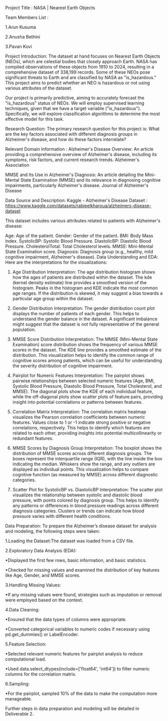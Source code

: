 Project Title :
NASA | Nearest Earth Objects

Team Members List :

1.Arun Kusuma

2.Anusha Bethini

3.Pavan Kovi

Project Introduction:
The dataset at hand focuses on Nearest Earth Objects (NEOs), which are celestial bodies that closely approach Earth. NASA has compiled observations of these objects from 1910 to 2024, resulting in a comprehensive dataset of 338,199 records. Some of these NEOs pose significant threats to Earth and are classified by NASA as "is_hazardous." This project aims to predict whether an NEO is hazardous or not using various attributes of the dataset.

Our project is primarily predictive, aiming to accurately forecast the "is_hazardous" status of NEOs. We will employ supervised learning techniques, given that we have a target variable ("is_hazardous"). Specifically, we will explore classification algorithms to determine the most effective model for this task.

Research Question:
The primary research question for this project is: What are the key factors associated with different diagnosis groups in Alzheimer's disease, and how do these factors interrelate?

Relevant Domain Information :
Alzheimer's Disease Overview: An article providing a comprehensive overview of Alzheimer's disease, including its symptoms, risk factors, and current research trends. Alzheimer's Association

MMSE and Its Use in Alzheimer's Diagnosis: An article detailing the Mini-Mental State Examination (MMSE) and its relevance in diagnosing cognitive impairments, particularly Alzheimer's disease. Journal of Alzheimer's Disease

Data Source and Description:
Kaggle - Alzheimer's Disease Dataset : https://www.kaggle.com/datasets/rabieelkharoua/alzheimers-disease-dataset

This dataset includes various attributes related to patients with Alzheimer's disease:

Age: Age of the patient.
Gender: Gender of the patient.
BMI: Body Mass Index.
SystolicBP: Systolic Blood Pressure.
DiastolicBP: Diastolic Blood Pressure.
CholesterolTotal: Total Cholesterol levels.
MMSE: Mini-Mental State Examination score.
Diagnosis: Diagnosis group (e.g., healthy, mild cognitive impairment, Alzheimer's disease).
Data Understanding and EDA:
Here are the interpretations for the visualizations:

1. Age Distribution
Interpretation: The age distribution histogram shows how the ages of patients are distributed within the dataset. The kde (kernel density estimate) line provides a smoothed version of the histogram. Peaks in the histogram and KDE indicate the most common age ranges. If the distribution is skewed, it may suggest a bias towards a particular age group within the dataset.

2. Gender Distribution
Interpretation: The gender distribution count plot displays the number of patients of each gender. This helps to understand the gender balance in the dataset. A significant imbalance might suggest that the dataset is not fully representative of the general population.

3. MMSE Score Distribution
Interpretation: The MMSE (Mini-Mental State Examination) score distribution shows the frequency of various MMSE scores in the dataset. The KDE line provides a smoothed estimate of the distribution. This visualization helps to identify the common range of cognitive scores among patients, which can be useful for understanding the severity distribution of cognitive impairment.

4. Pairplot for Numeric Features
Interpretation: The pairplot shows pairwise relationships between selected numeric features (Age, BMI, Systolic Blood Pressure, Diastolic Blood Pressure, Total Cholesterol, and MMSE). The diagonal plots show the KDE of each individual feature, while the off-diagonal plots show scatter plots of feature pairs, providing insight into potential correlations or patterns between features.

5. Correlation Matrix
Interpretation: The correlation matrix heatmap visualizes the Pearson correlation coefficients between numeric features. Values close to 1 or -1 indicate strong positive or negative correlations, respectively. This helps to identify which features are related to each other, providing insights into potential multicollinearity or redundant features.

6. MMSE Scores by Diagnosis Group
Interpretation: The boxplot shows the distribution of MMSE scores across different diagnosis groups. The boxes represent the interquartile range (IQR), with the line inside the box indicating the median. Whiskers show the range, and any outliers are displayed as individual points. This visualization helps to compare cognitive function (as measured by MMSE) across different diagnostic categories.

7. Scatter Plot for SystolicBP vs. DiastolicBP
Interpretation: The scatter plot visualizes the relationship between systolic and diastolic blood pressure, with points colored by diagnosis group. This helps to identify any patterns or differences in blood pressure readings across different diagnosis categories. Clusters or trends can indicate how blood pressure varies with different health conditions.

Data Preparation:
To prepare the Alzheimer’s disease dataset for analysis and modeling, the following steps were taken:

1.Loading the Dataset:The dataset was loaded from a CSV file.

2.Exploratory Data Analysis (EDA):

•Displayed the first few rows, basic information, and basic statistics.

•Checked for missing values and examined the distribution of key features like Age, Gender, and MMSE scores.

3.Handling Missing Values:

•If any missing values were found, strategies such as imputation or removal were employed based on the context.

4.Data Cleaning:

•Ensured that the data types of columns were appropriate.

•Converted categorical variables to numeric codes if necessary using pd.get_dummies() or LabelEncoder.

5.Feature Selection:

•Selected relevant numeric features for pairplot analysis to reduce computational load.

•Used data.select_dtypes(include=['float64', 'int64']) to filter numeric columns for the correlation matrix.

6.Sampling:

•For the pairplot, sampled 10% of the data to make the computation more manageable.

Further steps in data preparation and modeling will be detailed in Deliverable 2.
